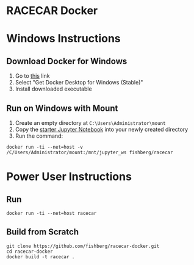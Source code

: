 # RACECAR Docker


# Windows Instructions

## Download Docker for Windows
1. Go to [this](https://download.docker.com/win/stable/Docker%20for%20Windows%20Installer.exe) link
2. Select "Get Docker Desktop for Windows (Stable)"
3. Install downloaded executable

## Run on Windows with Mount
1. Create an empty directory at `C:\Users\Administrator\mount`
2. Copy the [starter Jupyter Notebook](https://drive.google.com/file/d/1V7mtrIBPxG5_MOrFxLI3VmBNqQitkRKH/view?usp=sharing) into your newly created directory
3. Run the command:
```
docker run -ti --net=host -v /C/Users/Administrator/mount:/mnt/jupyter_ws fishberg/racecar
```

# Power User Instructions

## Run
```
docker run -ti --net=host racecar
```

## Build from Scratch
```
git clone https://github.com/fishberg/racecar-docker.git
cd racecar-docker
docker build -t racecar .
```
